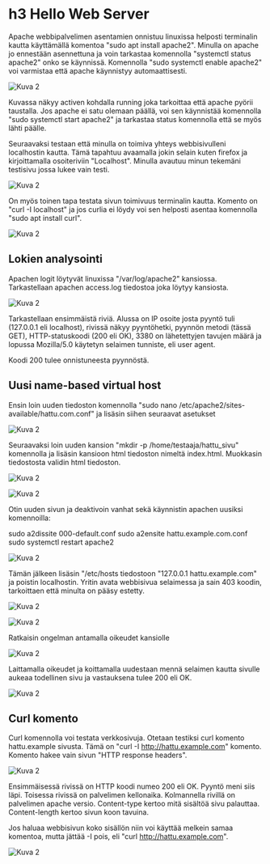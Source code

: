 # h3 Hello Web Server

Apache webbipalvelimen asentamien onnistuu linuxissa helposti terminalin kautta käyttämällä komentoa "sudo apt install apache2". Minulla on apache jo ennestään asennettuna ja voin tarkastaa komennolla "systemctl status apache2" onko se käynnissä. Komennolla "sudo systemctl enable apache2" voi varmistaa että apache käynnistyy automaattisesti.


![Kuva 2](./kuvat/apacherunning.png "kuva")

Kuvassa näkyy activen kohdalla running joka tarkoittaa että apache pyörii taustalla. Jos apache ei satu olemaan päällä, voi sen käynnistää komennolla "sudo systemctl start apache2" ja tarkastaa status komennolla että se myös lähti päälle.

Seuraavaksi testaan että minulla on toimiva yhteys webbisivulleni localhostin kautta. Tämä tapahtuu avaamalla jokin selain kuten firefox ja kirjoittamalla osoiteriviin "Localhost". Minulla avautuu minun tekemäni testisivu jossa lukee vain testi.

![Kuva 2](./kuvat/testisivu.png "kuva")

On myös toinen tapa testata sivun toimivuus terminalin kautta. Komento on "curl -I localhost" ja jos curlia ei löydy voi sen helposti asentaa komennolla "sudo apt install curl".


![Kuva 2](./kuvat/testisivucurl.png "kuva")


## Lokien analysointi

Apachen logit löytyvät linuxissa "/var/log/apache2" kansiossa. Tarkastellaan apachen access.log tiedostoa joka löytyy kansiosta.

![Kuva 2](./kuvat/accesslog.png "kuva")

Tarkastellaan ensimmäistä riviä. Alussa on IP osoite josta pyyntö tuli (127.0.0.1 eli localhost), rivissä näkyy pyyntöhetki, pyynnön metodi (tässä GET), HTTP-statuskoodi (200 eli OK), 3380 on lähetettyjen tavujen määrä ja lopussa Mozilla/5.0 käytetyn selaimen tunniste, eli user agent. 

Koodi 200 tulee onnistuneesta pyynnöstä.

## Uusi name-based virtual host

Ensin loin uuden tiedoston komennolla "sudo nano /etc/apache2/sites-available/hattu.com.conf" ja lisäsin siihen seuraavat asetukset

![Kuva 2](./kuvat/hattuconf.png "kuva")

Seuraavaksi loin uuden kansion "mkdir -p /home/testaaja/hattu_sivu" komennolla ja lisäsin kansioon html tiedoston nimeltä index.html. Muokkasin tiedostosta validin html tiedoston.

![Kuva 2](./kuvat/mkdir.png "kuva")

![Kuva 2](./kuvat/testhtml.png "kuva")

Otin uuden sivun ja deaktivoin vanhat sekä käynnistin apachen uusiksi komennoilla:

sudo a2dissite 000-default.conf
sudo a2ensite hattu.example.com.conf
sudo systemctl restart apache2

![Kuva 2](./kuvat/disableenable.png "kuva")

Tämän jälkeen lisäsin "/etc/hosts tiedostoon "127.0.0.1 hattu.example.com" ja poistin localhostin. Yritin avata webbisivua selaimessa ja sain 403 koodin, tarkoittaen että minulta on pääsy estetty.

![Kuva 2](./kuvat/hosts.png "kuva")

![Kuva 2](./kuvat/forbidden.png "kuva")

Ratkaisin ongelman antamalla oikeudet kansiolle



![Kuva 2](./kuvat/oikeudet.png "kuva")

Laittamalla oikeudet ja koittamalla uudestaan mennä selaimen kautta sivulle aukeaa todellinen sivu ja vastauksena tulee 200 eli OK.


![Kuva 2](./kuvat/sivu.png "kuva")


## Curl komento

Curl komennolla voi testata verkkosivuja. Otetaan testiksi curl komento hattu.example sivusta. Tämä on "curl -I http://hattu.example.com" komento. Komento hakee vain sivun "HTTP response headers".

![Kuva 2](./kuvat/testisivucurl.png "kuva")

Ensimmäisessä rivissä on HTTP koodi numeo 200 eli OK. Pyyntö meni siis läpi. Toisessa rivissä on palvelimen kellonaika. Kolmannella rivillä on palvelimen apache versio. Content-type kertoo mitä sisältöä sivu palauttaa. Content-length kertoo sivun koon tavuina.

Jos haluaa webbisivun koko sisällön niin voi käyttää melkein samaa komentoa, mutta jättää -I pois, eli "curl http://hattu.example.com".

![Kuva 2](./kuvat/testisivucurl2.png "kuva")